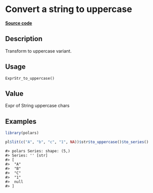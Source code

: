 

# Convert a string to uppercase

[**Source code**](https://github.com/pola-rs/r-polars/tree/main/R/expr__string.R#L248)

## Description

Transform to uppercase variant.

## Usage

<pre><code class='language-R'>ExprStr_to_uppercase()
</code></pre>

## Value

Expr of String uppercase chars

## Examples

``` r
library(polars)

pl$lit(c("A", "b", "c", "1", NA))$str$to_uppercase()$to_series()
```

    #> polars Series: shape: (5,)
    #> Series: '' [str]
    #> [
    #>  "A"
    #>  "B"
    #>  "C"
    #>  "1"
    #>  null
    #> ]
